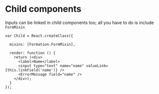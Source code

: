 # Child components

Inputs can be linked in child components too; all you have to do is include `FormMixin`

```jsx{3}
var Child = React.createClass({

  mixins: [Formation.FormMixin],

  render: function () {
    return (<div>
      <label>Name</label>
      <input type="text" name="name" valueLink={this.linkField('name')} />
      <ErrorMessage field="name" />
    </div>);
  }
});
```

